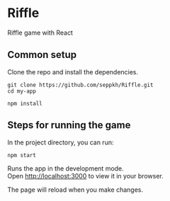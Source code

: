 # Riffle
Riffle game with React

## Common setup

Clone the repo and install the dependencies.
```
git clone https://github.com/seppkh/Riffle.git
cd my-app
```
```
npm install
```

## Steps for running the game

In the project directory, you can run:

```
npm start
```

Runs the app in the development mode.\
Open [http://localhost:3000](http://localhost:3000) to view it in your browser.

The page will reload when you make changes.